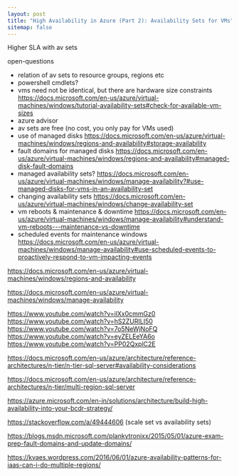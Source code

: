 ```yaml
---
layout: post
title: "High Availability in Azure (Part 2): Availability Sets for VMs"
sitemap: false
---
```


Higher SLA with av sets

open-questions
- relation of av sets to resource groups, regions etc 
- powershell cmdlets?
- vms need not be identical, but there are hardware size constraints
https://docs.microsoft.com/en-us/azure/virtual-machines/windows/tutorial-availability-sets#check-for-available-vm-sizes
- azure advisor
- av sets are free (no cost, you only pay for VMs used)
- use of managed disks
https://docs.microsoft.com/en-us/azure/virtual-machines/windows/regions-and-availability#storage-availability
- fault domains for managed disks
https://docs.microsoft.com/en-us/azure/virtual-machines/windows/regions-and-availability#managed-disk-fault-domains
- managed availability sets?
https://docs.microsoft.com/en-us/azure/virtual-machines/windows/manage-availability?#use-managed-disks-for-vms-in-an-availability-set
- changing availability sets
https://docs.microsoft.com/en-us/azure/virtual-machines/windows/change-availability-set
- vm reboots & maintenance & downtime
https://docs.microsoft.com/en-us/azure/virtual-machines/windows/manage-availability#understand-vm-reboots---maintenance-vs-downtime
- scheduled events for maintenance windows
https://docs.microsoft.com/en-us/azure/virtual-machines/windows/manage-availability#use-scheduled-events-to-proactively-respond-to-vm-impacting-events

https://docs.microsoft.com/en-us/azure/virtual-machines/windows/regions-and-availability


https://docs.microsoft.com/en-us/azure/virtual-machines/windows/manage-availability

https://www.youtube.com/watch?v=ilXx0cmmGz0
https://www.youtube.com/watch?v=hS2ZURILI50
https://www.youtube.com/watch?v=7o5NeWjNoFQ
https://www.youtube.com/watch?v=eyZELEeYA6o
https://www.youtube.com/watch?v=PP02QxplC2E

https://docs.microsoft.com/en-us/azure/architecture/reference-architectures/n-tier/n-tier-sql-server#availability-considerations

https://docs.microsoft.com/en-us/azure/architecture/reference-architectures/n-tier/multi-region-sql-server

https://azure.microsoft.com/en-in/solutions/architecture/build-high-availability-into-your-bcdr-strategy/

https://stackoverflow.com/a/49444606 (scale set vs availability sets)


https://blogs.msdn.microsoft.com/plankytronixx/2015/05/01/azure-exam-prep-fault-domains-and-update-domains/

https://kvaes.wordpress.com/2016/06/01/azure-availability-patterns-for-iaas-can-i-do-multiple-regions/
